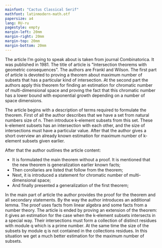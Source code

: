 ```yaml
---
mainfont: "Cactus Classical Serif"
mathfont: latinmodern-math.otf
papersize: a4
lang: RU-ru
pagestyle: empty
margin-left: 20mm
margin-right: 20mm
margin-top: 20mm
margin-bottom: 20mm
---
```


The article I’m going to speak about is taken from journal Combinatorica. It was published in 1981. The title of article is "Intersection theorems with geometric consequences". The authors are Frankl and Wilson. The first part of article is devoted to proving a theorem about maximum number of subsets that has a particular kind of intersection. At the second part the authors apply this theorem for finding an estimation for chromatic number of multi-dimensional space and proving the fact that this chromatic number has a lower bound with exponential growth depending on a number of space dimensions.

The article begins with a description of terms required to formulate the theorem. First of all the author describes that we have a set from natural numbers size of n. Then introduce k-element subsets from this set. These k-element subsets has an intersection with each other, and the size of intersections must have a particular value. After that the author gives a short overview an already known estimation for maximum number of k-element subsets given earlier.

After that the author outlines the article content:
- It is formulated the main theorem without a proof. It is mentioned that the new theorem is generalization earlier known facts;
- Then corollaries are listed that follow from the theorem;
- Next, it is introduced a statement for chromatic number of multi-dimensional space;
- And finally presented a generalization of the first theorem;

In the main part of article the author provides the proof for the theorem and all secondary statements. By the way the author introduces an additional lemma. The proof uses facts from linear algebra and some facts from a number theory. The article is ended by proving an extension of the theorem: it gives an estimation for the case when the k-element subsets intersects in a special way. Their intersections must form a collection of distinct residues with module q which is a prime number. At the same time the size of the subsets by module q is not contained in the collections residues. In this situation we get a much better estimation for the maximum number of subsets.


